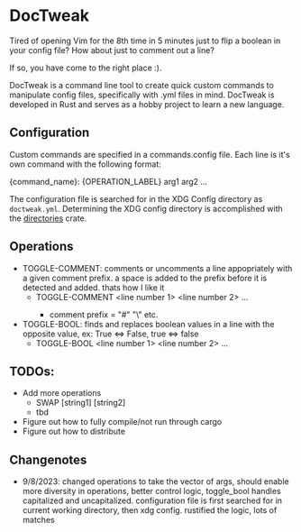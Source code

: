 # DocTweak

Tired of opening Vim for the 8th time in 5 minutes just to flip a boolean
in your config file? How about just to comment out a line?

If so, you have come to the right place :).

DocTweak is a command line tool to create quick custom commands to manipulate
config files, specifically with .yml files in mind. DocTweak is developed in Rust
and serves as a hobby project to learn a new language.

## Configuration
Custom commands are specified in a commands.config file. Each line is it's own
command with the following format:

{command_name}: {OPERATION_LABEL} arg1 arg2 ...

The configuration file is searched for in the XDG Config directory as `doctweak.yml`.
Determining the XDG config directory is accomplished with the
[directories](https://docs.rs/directories/latest/directories/) crate.

## Operations
- TOGGLE-COMMENT: comments or uncomments a line appopriately with a given comment prefix.
a space is added to the prefix before it is detected and added. thats how I like it
    - TOGGLE-COMMENT <filepath> <comment prefix> <line number 1> <line number 2> ...
        + comment prefix = "#" "\\" etc.
- TOGGLE-BOOL: finds and replaces boolean values in a line with the opposite
value, ex: True <=> False, true <=> false
    - TOGGLE-BOOL <filepath> <line number 1> <line number 2> ...

## TODOs:
- Add more operations
    - SWAP [string1] [string2]
    - tbd
- Figure out how to fully compile/not run through cargo
- Figure out how to distribute

## Changenotes

- 9/8/2023: changed operations to take the vector of args, should enable more diversity
in operations, better control logic, toggle_bool handles capitalized and uncapitalized.
configuration file is first searched for in current working directory, then xdg config.
rustified the logic, lots of matches